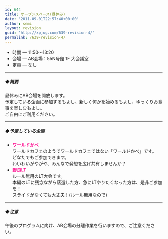 ```yaml
---
id: 644
title: オープンスペース(昼休み)
date: '2011-09-01T22:57:40+00:00'
author: semi
layout: revision
guid: 'http://xpjug.com/639-revision-4/'
permalink: /639-revision-4/
---
```


- 時間 — 11:50～13:20
- 会場 — AB会場：55N号館 1F 大会議室
- 定員 — なし

---

##### ◆概要

昼休みにAB会場を開放します。  
予定している企画に参加するもよし、新しく何かを始めるもよし、ゆっくりお食事を楽しむもよし。  
ご自由にご利用ください。

---

##### ◆予定している企画

- <font color="#FF1493">**ワールドかべ**</font>  
    ワールドカフェのようでワールドカフェではない「ワールドかべ」です。  
    どなたでもご参加できます。  
    わいわいがやがや、みんなで発想を広げ共有しませんか？
- <font color="#FF1493">**野良LT**</font>  
    ルール無用のLT大会です。  
    本編のLTに残念ながら落選した方、急にLTやりたくなった方は、是非ご参加を！  
    スライドがなくても大丈夫！(ルール無用なので)

---

##### ◆注意

午後のプログラムに向け、AB会場の分離作業を行いますので、ご注意ください。